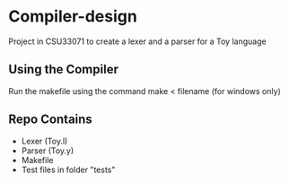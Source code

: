 # Compiler-design
Project in CSU33071 to create a lexer and a parser for a Toy language

## Using the Compiler

Run the makefile using the command make < filename (for windows only)

## Repo Contains
- Lexer (Toy.l)
- Parser (Toy.y)
- Makefile
- Test files in folder "tests"
